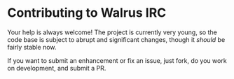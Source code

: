 # Contributing to Walrus IRC
Your help is always welcome! The project is currently very young, so the code base is subject to abrupt and significant changes, though it *should* be fairly stable now.

If you want to submit an enhancement or fix an issue, just fork, do you work on development, and submit a PR.